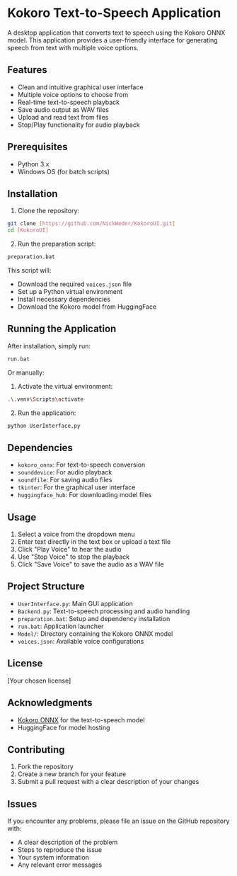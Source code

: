 # Kokoro Text-to-Speech Application

A desktop application that converts text to speech using the Kokoro ONNX model. This application provides a user-friendly interface for generating speech from text with multiple voice options.

## Features

- Clean and intuitive graphical user interface
- Multiple voice options to choose from
- Real-time text-to-speech playback
- Save audio output as WAV files
- Upload and read text from files
- Stop/Play functionality for audio playback

## Prerequisites

- Python 3.x
- Windows OS (for batch scripts)

## Installation

1. Clone the repository:
```bash
git clone [https://github.com/NickWeder/KokoroUI.git]
cd [KokoroUI]
```

2. Run the preparation script:
```bash
preparation.bat
```

This script will:
- Download the required `voices.json` file
- Set up a Python virtual environment
- Install necessary dependencies
- Download the Kokoro model from HuggingFace

## Running the Application

After installation, simply run:
```bash
run.bat
```

Or manually:
1. Activate the virtual environment:
```bash
.\.venv\Scripts\activate
```

2. Run the application:
```bash
python UserInterface.py
```

## Dependencies

- `kokoro_onnx`: For text-to-speech conversion
- `sounddevice`: For audio playback
- `soundfile`: For saving audio files
- `tkinter`: For the graphical user interface
- `huggingface_hub`: For downloading model files

## Usage

1. Select a voice from the dropdown menu
2. Enter text directly in the text box or upload a text file
3. Click "Play Voice" to hear the audio
4. Use "Stop Voice" to stop the playback
5. Click "Save Voice" to save the audio as a WAV file

## Project Structure

- `UserInterface.py`: Main GUI application
- `Backend.py`: Text-to-speech processing and audio handling
- `preparation.bat`: Setup and dependency installation
- `run.bat`: Application launcher
- `Model/`: Directory containing the Kokoro ONNX model
- `voices.json`: Available voice configurations

## License

[Your chosen license]

## Acknowledgments

- [Kokoro ONNX](https://github.com/hexgrad/Kokoro) for the text-to-speech model
- HuggingFace for model hosting

## Contributing

1. Fork the repository
2. Create a new branch for your feature
3. Submit a pull request with a clear description of your changes

## Issues

If you encounter any problems, please file an issue on the GitHub repository with:
- A clear description of the problem
- Steps to reproduce the issue
- Your system information
- Any relevant error messages

